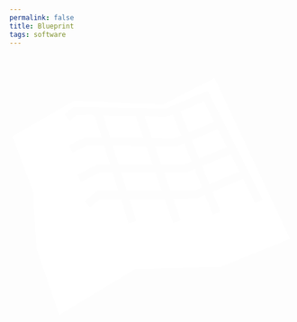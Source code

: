 ```yaml
---
permalink: false
title: Blueprint
tags: software
---
```



<svg xmlns="http://www.w3.org/2000/svg" width="{{dataMain.sizeOfLogoOnMain}}" height="{{dataMain.sizeOfLogoOnMain}}" viewBox="0 0 52.917 52.917" preserveAspectRatio="xMidYMid meet" fill="white"><path d="M38.29 4.356L28.653 9.29l-16.56-.724L.556 15.215l3.801 10.18.724 10.904 4.208 12.262 14.162-8.551 15.926-.408 12.985-5.248zm-1.285 2.361l10.208 20.246c-.191.339-.931.496-1.324.768l-2.306-4.574-5.677 2.415 1.466 3.664c-.219.321-.969.414-1.384.651l-1.489-3.718-1.591.677-4.323.045 1.383 3.958c-.234.311-.987.371-1.413.589l-1.587-4.543-6.58.016 1.267 4.051c-.244.302-1 .336-1.432.539l-1.435-4.586-3.795.01c-.66.388-1.221 1.036-1.844 1.521-.375-.102-.708-.781-1.068-1.096l2.252-1.952 3.978-.01-1.063-3.396h-2.359c-1.174.496-2.305 1.169-3.463 1.733-.34-.189-.502-.928-.777-1.321l3.625-1.858c.792-.191 1.671-.026 2.496-.081l-1.095-3.503-3.1-.033c-.932.358-1.824.896-2.74 1.323-.338-.191-.492-.93-.763-1.323l2.982-1.492c1.028-.085 2.097.01 3.14-.007l-1.134-3.624c-.41-1.165-2.383-.245-3.421-.571-.497.153-.849.705-1.291 1.009-.375-.1-.711-.777-1.072-1.09l1.669-1.462 17.222.322 7.836-3.299zm-.702 1.998l-4.4 1.862 1.573 3.931 4.735-2.007-1.908-3.786zm-5.818 2.438l-.3.118c-1.581.581-3.336.084-4.989.202l1.42 4.062 3.439.037c.727.126 1.372-.162 2.013-.467l-1.583-3.952zm-12.971.175l1.289 4.122 6.188.067-1.424-4.075-6.052-.114zm21.386 2.54l-4.857 2.058 1.371 3.424 5.184-2.111zm-6.265 2.654l-1.306.554c-1.378.069-2.788-.018-4.178-.009l1.189 3.401h3.526c.773.135 1.439-.274 2.133-.542l-1.363-3.404zm-13.353.46l1.09 3.486h6.348l-1.195-3.419-6.244-.067zm22.006 1.624l-5.307 2.16 1.357 3.388 5.556-2.364-1.606-3.184zm-6.723 2.737l-1.52.619-4.173.033 1.178 3.372 3.66-.009c.81.141 1.496-.324 2.22-.606l-1.366-3.409zm-13.716.652l1.06 3.392 6.523-.016-1.18-3.376z"/></svg>

